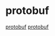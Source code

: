 # protobuf

[protobuf](https://github.com/protostuff/protostuff)
[protobuf](https://github.com/planetscale/vtprotobuf)
